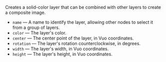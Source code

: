 Creates a solid-color layer that can be combined with other layers to create a composite image. 

   - `name` — A name to identify the layer, allowing other nodes to select it from a group of layers. 
   - `color` — The layer's color.
   - `center` — The center point of the layer, in Vuo coordinates. 
   - `rotation` — The layer's rotation counterclockwise, in degrees. 
   - `width` — The layer's width, in Vuo coordinates.
   - `height` — The layer's height, in Vuo coordinates.
